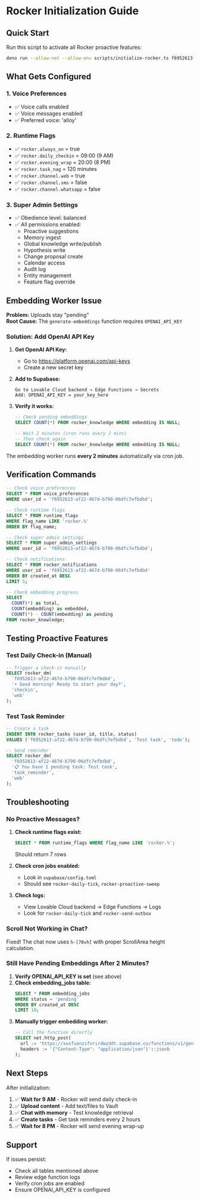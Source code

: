 # Rocker Initialization Guide

## Quick Start

Run this script to activate all Rocker proactive features:

```bash
deno run --allow-net --allow-env scripts/initialize-rocker.ts f6952613-af22-467d-b790-06dfc7efbdbd
```

## What Gets Configured

### 1. Voice Preferences
- ✅ Voice calls enabled
- ✅ Voice messages enabled  
- ✅ Preferred voice: 'alloy'

### 2. Runtime Flags
- ✅ `rocker.always_on` = true
- ✅ `rocker.daily_checkin` = 09:00 (9 AM)
- ✅ `rocker.evening_wrap` = 20:00 (8 PM)
- ✅ `rocker.task_nag` = 120 minutes
- ✅ `rocker.channel.web` = true
- ✅ `rocker.channel.sms` = false
- ✅ `rocker.channel.whatsapp` = false

### 3. Super Admin Settings
- ✅ Obedience level: balanced
- ✅ All permissions enabled:
  - Proactive suggestions
  - Memory ingest
  - Global knowledge write/publish
  - Hypothesis write
  - Change proposal create
  - Calendar access
  - Audit log
  - Entity management
  - Feature flag override

## Embedding Worker Issue

**Problem:** Uploads stay "pending"  
**Root Cause:** The `generate-embeddings` function requires `OPENAI_API_KEY`

### Solution: Add OpenAI API Key

1. **Get OpenAI API Key:**
   - Go to https://platform.openai.com/api-keys
   - Create a new secret key

2. **Add to Supabase:**
   ```
   Go to Lovable Cloud backend → Edge Functions → Secrets
   Add: OPENAI_API_KEY = your_key_here
   ```

3. **Verify it works:**
   ```sql
   -- Check pending embeddings
   SELECT COUNT(*) FROM rocker_knowledge WHERE embedding IS NULL;
   
   -- Wait 2 minutes (cron runs every 2 mins)
   -- Then check again
   SELECT COUNT(*) FROM rocker_knowledge WHERE embedding IS NULL;
   ```

The embedding worker runs **every 2 minutes** automatically via cron job.

## Verification Commands

```sql
-- Check voice preferences
SELECT * FROM voice_preferences 
WHERE user_id = 'f6952613-af22-467d-b790-06dfc7efbdbd';

-- Check runtime flags
SELECT * FROM runtime_flags 
WHERE flag_name LIKE 'rocker.%' 
ORDER BY flag_name;

-- Check super admin settings
SELECT * FROM super_admin_settings 
WHERE user_id = 'f6952613-af22-467d-b790-06dfc7efbdbd';

-- Check notifications
SELECT * FROM rocker_notifications 
WHERE user_id = 'f6952613-af22-467d-b790-06dfc7efbdbd' 
ORDER BY created_at DESC 
LIMIT 5;

-- Check embedding progress
SELECT 
  COUNT(*) as total,
  COUNT(embedding) as embedded,
  COUNT(*) - COUNT(embedding) as pending
FROM rocker_knowledge;
```

## Testing Proactive Features

### Test Daily Check-in (Manual)
```sql
-- Trigger a check-in manually
SELECT rocker_dm(
  'f6952613-af22-467d-b790-06dfc7efbdbd',
  '☀️ Good morning! Ready to start your day?',
  'checkin',
  'web'
);
```

### Test Task Reminder
```sql
-- Create a task
INSERT INTO rocker_tasks (user_id, title, status)
VALUES ('f6952613-af22-467d-b790-06dfc7efbdbd', 'Test task', 'todo');

-- Send reminder
SELECT rocker_dm(
  'f6952613-af22-467d-b790-06dfc7efbdbd',
  '📋 You have 1 pending task: Test task',
  'task_reminder',
  'web'
);
```

## Troubleshooting

### No Proactive Messages?

1. **Check runtime flags exist:**
   ```sql
   SELECT * FROM runtime_flags WHERE flag_name LIKE 'rocker.%';
   ```
   Should return 7 rows

2. **Check cron jobs enabled:**
   - Look in `supabase/config.toml`
   - Should see `rocker-daily-tick`, `rocker-proactive-sweep`

3. **Check logs:**
   - View Lovable Cloud backend → Edge Functions → Logs
   - Look for `rocker-daily-tick` and `rocker-send-outbox`

### Scroll Not Working in Chat?

Fixed! The chat now uses `h-[70vh]` with proper ScrollArea height calculation.

### Still Have Pending Embeddings After 2 Minutes?

1. **Verify OPENAI_API_KEY is set** (see above)
2. **Check embedding_jobs table:**
   ```sql
   SELECT * FROM embedding_jobs 
   WHERE status = 'pending' 
   ORDER BY created_at DESC 
   LIMIT 10;
   ```
3. **Manually trigger embedding worker:**
   ```sql
   -- Call the function directly
   SELECT net.http_post(
     url := 'https://xuxfuonzsfvrirdwzddt.supabase.co/functions/v1/generate-embeddings',
     headers := '{"Content-Type": "application/json"}'::jsonb
   );
   ```

## Next Steps

After initialization:

1. ✅ **Wait for 9 AM** - Rocker will send daily check-in
2. ✅ **Upload content** - Add text/files to Vault
3. ✅ **Chat with memory** - Test knowledge retrieval
4. ✅ **Create tasks** - Get task reminders every 2 hours
5. ✅ **Wait for 8 PM** - Rocker will send evening wrap-up

## Support

If issues persist:
- Check all tables mentioned above
- Review edge function logs
- Verify cron jobs are enabled
- Ensure OPENAI_API_KEY is configured
